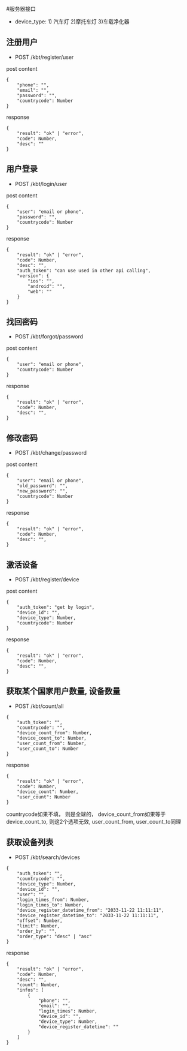 #服务器接口

* device_type: 1) 汽车灯 2)摩托车灯 3)车载净化器


## 注册用户

* POST /kbt/register/user

post content
```
{
    "phone": "",
    "email": "",
    "password": "",
    "countrycode": Number
}
```
response
```
{
    "result": "ok" | "error",
    "code": Number,
    "desc": ""
}
```

## 用户登录

* POST /kbt/login/user

post content
```
{
    "user": "email or phone",
    "password": "",
    "countrycode": Number
}
```
response
```
{
    "result": "ok" | "error",
    "code": Number,
    "desc": "",
    "auth_token": "can use used in other api calling",
    "version": {
        "ios": "",
        "android": "",
        "web": ""
    }
}
```

## 找回密码
* POST /kbt/forgot/password

post content
```
{
    "user": "email or phone",
    "countrycode": Number
}
```

response
```
{
    "result": "ok" | "error",
    "code": Number,
    "desc": "",
}
```

## 修改密码
* POST /kbt/change/password

post content
```
{
    "user": "email or phone",
    "old_password": "",
    "new_password": "",
    "countrycode": Number
}
```

response
```
{
    "result": "ok" | "error",
    "code": Number,
    "desc": "",
}
```

## 激活设备
* POST /kbt/register/device

post content
```
{
    "auth_token": "get by login",
    "device_id": "",
    "device_type": Number,
    "countrycode": Number
}
```

response
```
{
    "result": "ok" | "error",
    "code": Number,
    "desc": "",
}
```

## 获取某个国家用户数量, 设备数量
* POST /kbt/count/all

```
{
    "auth_token": "",
    "countrycode": "",
    "device_count_from": Number,
    "device_count_to": Number,
    "user_count_from": Number,
    "user_count_to": Number
}
```
response
```
{
    "result": "ok" | "error",
    "code": Number,
    "device_count": Number,
    "user_count": Number
}
```
countrycode如果不填， 则是全球的， device_count_from如果等于device_count_to, 则这2个选项无效, user_count_from,
user_count_to同理

## 获取设备列表
* POST /kbt/search/devices

```
{
    "auth_token": "",
    "countrycode": "",
    "device_type": Number,
    "device_id": "",
    "user": "",
    "login_times_from": Number,
    "login_times_to": Number,
    "device_register_datetime_from": "2033-11-22 11:11:11",
    "device_register_datetime_to": "2033-11-22 11:11:11",
    "offset": Number,
    "limit": Number,
    "order_by": "",
    "order_type": "desc" | "asc"
}
```
response
```
{
    "result": "ok" | "error",
    "code": Number,
    "desc": "",
    "count": Number,
    "infos": [
        {
            "phone": "",
            "email": "",
            "login_times": Number,
            "device_id": "",
            "device_type": Number,
            "device_register_datetime": ""
        }
    ]
}
```



